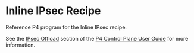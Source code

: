 <!--
Copyright 2022-2023 Intel Corporation.
SPDX-License-Identifier: Apache-2.0
-->

Inline IPsec Recipe
===================

Reference P4 program for the Inline IPsec recipe.

See the [IPsec Offload](https://ipdk.io/p4cp-userguide/apps/ipsec-offload.html)
section of the
[P4 Control Plane User Guide](https://ipdk.io/p4cp-userguide/index.html)
for more information.
